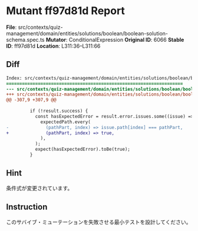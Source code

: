 # Mutant ff97d81d Report

**File**: src/contexts/quiz-management/domain/entities/solutions/boolean/boolean-solution-schema.spec.ts
**Mutator**: ConditionalExpression
**Original ID**: 6066
**Stable ID**: ff97d81d
**Location**: L311:36–L311:66

## Diff

```diff
Index: src/contexts/quiz-management/domain/entities/solutions/boolean/boolean-solution-schema.spec.ts
===================================================================
--- src/contexts/quiz-management/domain/entities/solutions/boolean/boolean-solution-schema.spec.ts	original
+++ src/contexts/quiz-management/domain/entities/solutions/boolean/boolean-solution-schema.spec.ts	mutated #6066
@@ -307,9 +307,9 @@
 
         if (!result.success) {
           const hasExpectedError = result.error.issues.some((issue) =>
             expectedPath.every(
-              (pathPart, index) => issue.path[index] === pathPart,
+              (pathPart, index) => true,
             ),
           );
           expect(hasExpectedError).toBe(true);
         }
```

## Hint

条件式が変更されています。

## Instruction

このサバイブ・ミューテーションを失敗させる最小テストを設計してください。
